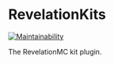 # RevelationKits

[![Maintainability](https://api.codeclimate.com/v1/badges/49ac0d9f7fb747bdb09e/maintainability)](https://codeclimate.com/github/revelationmc/RevelationKits/maintainability)

The RevelationMC kit plugin.
